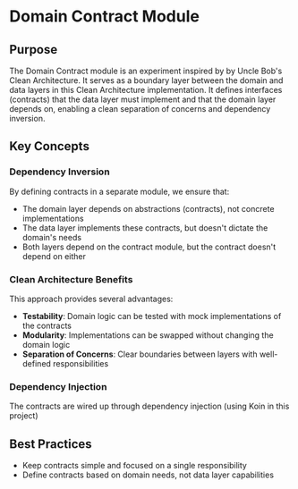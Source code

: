 # Domain Contract Module

## Purpose

The Domain Contract module is an experiment inspired by by Uncle Bob's Clean Architecture.
It serves as a boundary layer between the domain and data layers in this Clean Architecture
implementation.
It defines interfaces (contracts) that the data layer must implement and that the domain layer
depends on, enabling a clean separation of concerns and dependency inversion.

## Key Concepts

### Dependency Inversion

By defining contracts in a separate module, we ensure that:

- The domain layer depends on abstractions (contracts), not concrete implementations
- The data layer implements these contracts, but doesn't dictate the domain's needs
- Both layers depend on the contract module, but the contract doesn't depend on either

### Clean Architecture Benefits

This approach provides several advantages:

- **Testability**: Domain logic can be tested with mock implementations of the contracts
- **Modularity**: Implementations can be swapped without changing the domain logic
- **Separation of Concerns**: Clear boundaries between layers with well-defined responsibilities

### Dependency Injection

The contracts are wired up through dependency injection (using Koin in this project)

## Best Practices

- Keep contracts simple and focused on a single responsibility
- Define contracts based on domain needs, not data layer capabilities